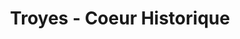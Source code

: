 ---
guid: "115071596adf"
title: "Troyes - Coeur Historique"
latlng: "48.296824, 4.073643"
youtubeId: "6Rcdd8kw-3k" 
---